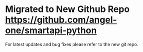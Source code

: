 # Migrated to New Github Repo https://github.com/angel-one/smartapi-python
For latest updates and bug fixes please refer to the new git repo.

